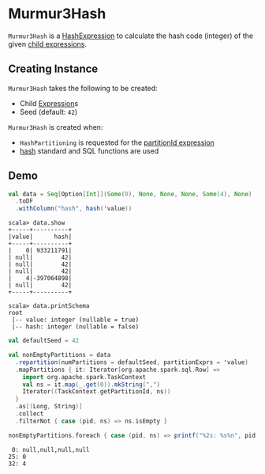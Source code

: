 # Murmur3Hash

`Murmur3Hash` is a [HashExpression](HashExpression.md) to calculate the hash code (integer) of the given [child expressions](#children).

## Creating Instance

`Murmur3Hash` takes the following to be created:

* <span id="children"> Child [Expression](Expression.md)s
* <span id="seed"> Seed (default: `42`)

`Murmur3Hash` is created when:

* `HashPartitioning` is requested for the [partitionId expression](HashPartitioning.md#partitionIdExpression)
* [hash](../standard-functions/index.md#hash) standard and SQL functions are used

## Demo

```scala
val data = Seq[Option[Int]](Some(0), None, None, None, Some(4), None)
  .toDF
  .withColumn("hash", hash('value))
```

```text
scala> data.show
+-----+----------+
|value|      hash|
+-----+----------+
|    0| 933211791|
| null|        42|
| null|        42|
| null|        42|
|    4|-397064898|
| null|        42|
+-----+----------+
```

```text
scala> data.printSchema
root
 |-- value: integer (nullable = true)
 |-- hash: integer (nullable = false)
```

```scala
val defaultSeed = 42

val nonEmptyPartitions = data
  .repartition(numPartitions = defaultSeed, partitionExprs = 'value)
  .mapPartitions { it: Iterator[org.apache.spark.sql.Row] =>
    import org.apache.spark.TaskContext
    val ns = it.map(_.get(0)).mkString(",")
    Iterator((TaskContext.getPartitionId, ns))
  }
  .as[(Long, String)]
  .collect
  .filterNot { case (pid, ns) => ns.isEmpty }

nonEmptyPartitions.foreach { case (pid, ns) => printf("%2s: %s%n", pid, ns) }
```

```text
 0: null,null,null,null
25: 0
32: 4
```
